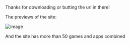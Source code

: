 Thanks for downloading or butting the url in there!

The previews of the site:

![image](https://github.com/user-attachments/assets/d9fae9e1-f165-4ee4-b173-106d7295d007)

And the site has more than 50 games and apps combined
